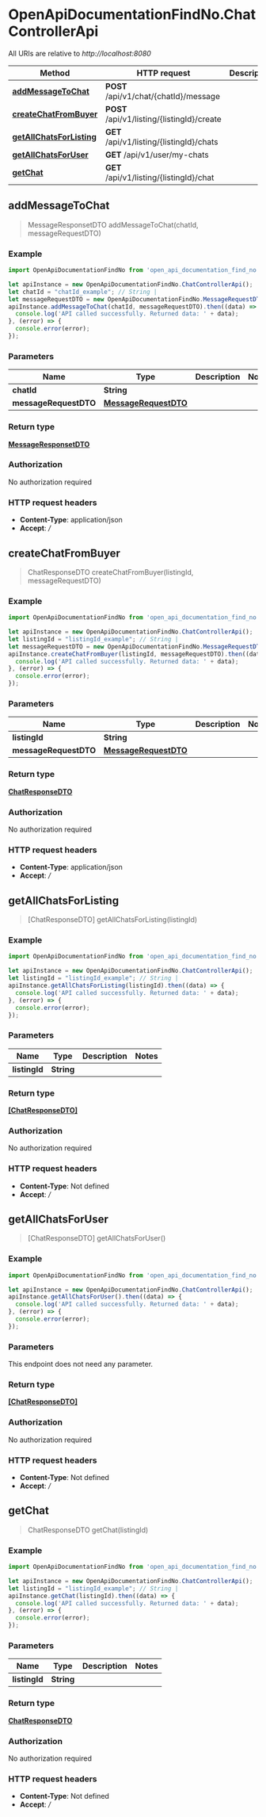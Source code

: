 # OpenApiDocumentationFindNo.ChatControllerApi

All URIs are relative to *http://localhost:8080*

Method | HTTP request | Description
------------- | ------------- | -------------
[**addMessageToChat**](ChatControllerApi.md#addMessageToChat) | **POST** /api/v1/chat/{chatId}/message | 
[**createChatFromBuyer**](ChatControllerApi.md#createChatFromBuyer) | **POST** /api/v1/listing/{listingId}/create | 
[**getAllChatsForListing**](ChatControllerApi.md#getAllChatsForListing) | **GET** /api/v1/listing/{listingId}/chats | 
[**getAllChatsForUser**](ChatControllerApi.md#getAllChatsForUser) | **GET** /api/v1/user/my-chats | 
[**getChat**](ChatControllerApi.md#getChat) | **GET** /api/v1/listing/{listingId}/chat | 



## addMessageToChat

> MessageResponsetDTO addMessageToChat(chatId, messageRequestDTO)



### Example

```javascript
import OpenApiDocumentationFindNo from 'open_api_documentation_find_no';

let apiInstance = new OpenApiDocumentationFindNo.ChatControllerApi();
let chatId = "chatId_example"; // String | 
let messageRequestDTO = new OpenApiDocumentationFindNo.MessageRequestDTO(); // MessageRequestDTO | 
apiInstance.addMessageToChat(chatId, messageRequestDTO).then((data) => {
  console.log('API called successfully. Returned data: ' + data);
}, (error) => {
  console.error(error);
});

```

### Parameters


Name | Type | Description  | Notes
------------- | ------------- | ------------- | -------------
 **chatId** | **String**|  | 
 **messageRequestDTO** | [**MessageRequestDTO**](MessageRequestDTO.md)|  | 

### Return type

[**MessageResponsetDTO**](MessageResponsetDTO.md)

### Authorization

No authorization required

### HTTP request headers

- **Content-Type**: application/json
- **Accept**: */*


## createChatFromBuyer

> ChatResponseDTO createChatFromBuyer(listingId, messageRequestDTO)



### Example

```javascript
import OpenApiDocumentationFindNo from 'open_api_documentation_find_no';

let apiInstance = new OpenApiDocumentationFindNo.ChatControllerApi();
let listingId = "listingId_example"; // String | 
let messageRequestDTO = new OpenApiDocumentationFindNo.MessageRequestDTO(); // MessageRequestDTO | 
apiInstance.createChatFromBuyer(listingId, messageRequestDTO).then((data) => {
  console.log('API called successfully. Returned data: ' + data);
}, (error) => {
  console.error(error);
});

```

### Parameters


Name | Type | Description  | Notes
------------- | ------------- | ------------- | -------------
 **listingId** | **String**|  | 
 **messageRequestDTO** | [**MessageRequestDTO**](MessageRequestDTO.md)|  | 

### Return type

[**ChatResponseDTO**](ChatResponseDTO.md)

### Authorization

No authorization required

### HTTP request headers

- **Content-Type**: application/json
- **Accept**: */*


## getAllChatsForListing

> [ChatResponseDTO] getAllChatsForListing(listingId)



### Example

```javascript
import OpenApiDocumentationFindNo from 'open_api_documentation_find_no';

let apiInstance = new OpenApiDocumentationFindNo.ChatControllerApi();
let listingId = "listingId_example"; // String | 
apiInstance.getAllChatsForListing(listingId).then((data) => {
  console.log('API called successfully. Returned data: ' + data);
}, (error) => {
  console.error(error);
});

```

### Parameters


Name | Type | Description  | Notes
------------- | ------------- | ------------- | -------------
 **listingId** | **String**|  | 

### Return type

[**[ChatResponseDTO]**](ChatResponseDTO.md)

### Authorization

No authorization required

### HTTP request headers

- **Content-Type**: Not defined
- **Accept**: */*


## getAllChatsForUser

> [ChatResponseDTO] getAllChatsForUser()



### Example

```javascript
import OpenApiDocumentationFindNo from 'open_api_documentation_find_no';

let apiInstance = new OpenApiDocumentationFindNo.ChatControllerApi();
apiInstance.getAllChatsForUser().then((data) => {
  console.log('API called successfully. Returned data: ' + data);
}, (error) => {
  console.error(error);
});

```

### Parameters

This endpoint does not need any parameter.

### Return type

[**[ChatResponseDTO]**](ChatResponseDTO.md)

### Authorization

No authorization required

### HTTP request headers

- **Content-Type**: Not defined
- **Accept**: */*


## getChat

> ChatResponseDTO getChat(listingId)



### Example

```javascript
import OpenApiDocumentationFindNo from 'open_api_documentation_find_no';

let apiInstance = new OpenApiDocumentationFindNo.ChatControllerApi();
let listingId = "listingId_example"; // String | 
apiInstance.getChat(listingId).then((data) => {
  console.log('API called successfully. Returned data: ' + data);
}, (error) => {
  console.error(error);
});

```

### Parameters


Name | Type | Description  | Notes
------------- | ------------- | ------------- | -------------
 **listingId** | **String**|  | 

### Return type

[**ChatResponseDTO**](ChatResponseDTO.md)

### Authorization

No authorization required

### HTTP request headers

- **Content-Type**: Not defined
- **Accept**: */*

